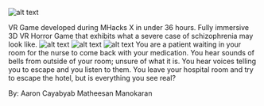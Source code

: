 ![alt text](https://challengepost-s3-challengepost.netdna-ssl.com/photos/production/software_photos/000/540/563/datas/gallery.jpg)
 
 VR Game developed during MHacks X in under 36 hours.
 Fully immersive 3D VR Horror Game that exhibits what a severe case of schizophrenia may look like.
![alt text](https://challengepost-s3-challengepost.netdna-ssl.com/photos/production/software_photos/000/540/662/datas/gallery.jpg )
![alt text](https://challengepost-s3-challengepost.netdna-ssl.com/photos/production/software_photos/000/540/663/datas/gallery.jpg )
![alt text](https://challengepost-s3-challengepost.netdna-ssl.com/photos/production/software_photos/000/540/664/datas/gallery.jpg )
 You are a patient waiting in your room for the nurse to come back with your medication. You hear sounds of bells from outside of your      room; unsure of what it is. You hear voices telling you to escape and you listen to them. You leave your hospital room and try to escape the hotel, but is everything you see real?
 
 By:
 Aaron Cayabyab
 Matheesan Manokaran
 

